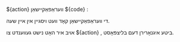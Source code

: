 ${action} וועראַפאַקיישאַן ${code} :

די וועראַפאַקיישאַן קאָד וועט ויסגיין אין איין שעה.

אויב איר האָט נישט געווענדט צו ${action} , ביטע איגנאָרירן דעם בליצפּאָסט.
